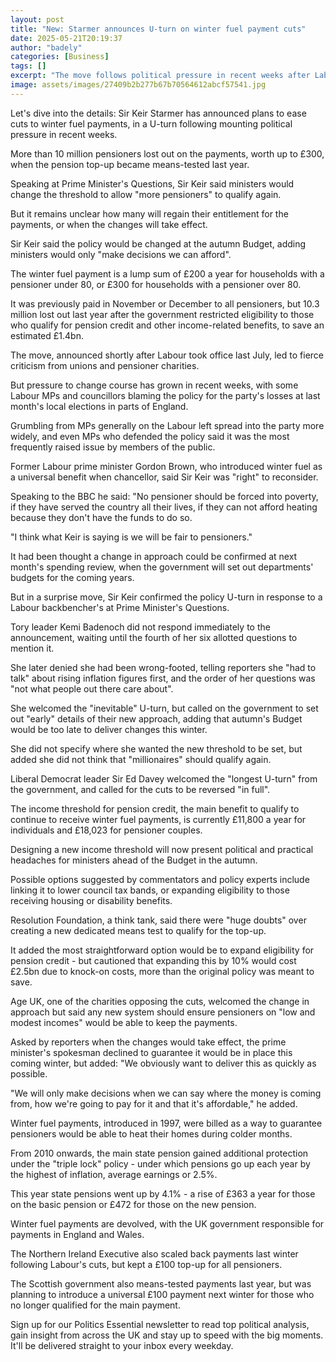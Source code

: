 ```yaml
---
layout: post
title: "New: Starmer announces U-turn on winter fuel payment cuts"
date: 2025-05-21T20:19:37
author: "badely"
categories: [Business]
tags: []
excerpt: "The move follows political pressure in recent weeks after Labour losses at England's local elections."
image: assets/images/27409b2b277b67b70564612abcf57541.jpg
---
```


Let's dive into the details: Sir Keir Starmer has announced plans to ease cuts to winter fuel payments, in a U-turn following mounting political pressure in recent weeks.

More than 10 million pensioners lost out on the payments, worth up to £300, when the pension top-up became means-tested last year.

Speaking at Prime Minister's Questions, Sir Keir said ministers would change the threshold to allow "more pensioners" to qualify again.

But it remains unclear how many will regain their entitlement for the payments, or when the changes will take effect.

Sir Keir said the policy would be changed at the autumn Budget, adding ministers would only "make decisions we can afford".

The winter fuel payment is a lump sum of £200 a year for households with a pensioner under 80, or £300 for households with a pensioner over 80.

It was previously paid in November or December to all pensioners, but 10.3 million lost out last year after the government restricted eligibility to those who qualify for pension credit and other income-related benefits, to save an estimated £1.4bn.

The move, announced shortly after Labour took office last July, led to fierce criticism from unions and pensioner charities.

But pressure to change course has grown in recent weeks, with some Labour MPs and councillors blaming the policy for the party's losses at last month's local elections in parts of England.

Grumbling from MPs generally on the Labour left spread into the party more widely, and even MPs who defended the policy said it was the most frequently raised issue by members of the public.

Former Labour prime minister Gordon Brown, who introduced winter fuel as a universal benefit when chancellor, said Sir Keir was "right" to reconsider.

Speaking to the BBC he said: "No pensioner should be forced into poverty, if they have served the country all their lives, if they can not afford heating because they don't have the funds to do so.

"I think what Keir is saying is we will be fair to pensioners."

It had been thought a change in approach could be confirmed at next month's spending review, when the government will set out departments' budgets for the coming years.

But in a surprise move, Sir Keir confirmed the policy U-turn in response to a Labour backbencher's at Prime Minister's Questions.

Tory leader Kemi Badenoch did not respond immediately to the announcement, waiting until the fourth of her six allotted questions to mention it.

She later denied she had been wrong-footed, telling reporters she "had to talk" about rising inflation figures first, and the order of her questions was "not what people out there care about".

She welcomed the "inevitable" U-turn, but called on the government to set out "early" details of their new approach, adding that autumn's Budget would be too late to deliver changes this winter.

She did not specify where she wanted the new threshold to be set, but added she did not think that "millionaires" should qualify again.

Liberal Democrat leader Sir Ed Davey welcomed the "longest U-turn" from the government, and called for the cuts to be reversed "in full". 

The income threshold for pension credit, the main benefit to qualify to continue to receive winter fuel payments, is currently £11,800 a year for individuals and £18,023 for pensioner couples.

Designing a new income threshold will now present political and practical headaches for ministers ahead of the Budget in the autumn.

Possible options suggested by commentators and policy experts include linking it to lower council tax bands, or expanding eligibility to those receiving housing or disability benefits.

Resolution Foundation, a think tank, said there were "huge doubts" over creating a new dedicated means test to qualify for the top-up.

It added the most straightforward option would be to expand eligibility for pension credit - but cautioned that expanding this by 10% would cost £2.5bn due to knock-on costs, more than the original policy was meant to save.

Age UK, one of the charities opposing the cuts, welcomed the change in approach but said any new system should ensure pensioners on "low and modest incomes" would be able to keep the payments.

Asked by reporters when the changes would take effect, the prime minister's spokesman declined to guarantee it would be in place this coming winter, but added: "We obviously want to deliver this as quickly as possible.

"We will only make decisions when we can say where the money is coming from, how we're going to pay for it and that it's affordable," he added. 

Winter fuel payments, introduced in 1997, were billed as a way to guarantee pensioners would be able to heat their homes during colder months.

From 2010 onwards, the main state pension gained additional protection under the "triple lock" policy - under which pensions go up each year by the highest of inflation, average earnings or 2.5%.

This year state pensions went up by 4.1% - a rise of £363 a year for those on the basic pension or £472 for those on the new pension.

Winter fuel payments are devolved, with the UK government responsible for payments in England and Wales.

The Northern Ireland Executive also scaled back payments last winter following Labour's cuts, but kept a £100 top-up for all pensioners.

The Scottish government also means-tested payments last year, but was planning to introduce a universal £100 payment next winter for those who no longer qualified for the main payment. 

Sign up for our Politics Essential newsletter to read top political analysis, gain insight from across the UK and stay up to speed with the big moments. It'll be delivered straight to your inbox every weekday.

